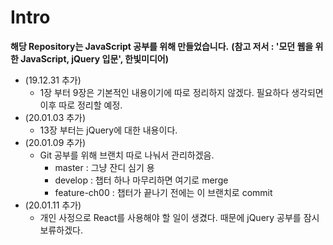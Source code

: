 # Intro

**해당 Repository는 JavaScript 공부를 위해 만들었습니다.**
**(참고 저서 : '모던 웹을 위한 JavaScript, jQuery 입문', 한빛미디어)**

- (19.12.31 추가) 
  - 1장 부터 9장은 기본적인 내용이기에 따로 정리하지 않겠다. 필요하다 생각되면 이후 따로 정리할 예정.
- (20.01.03 추가)
  - 13장 부터는 jQuery에 대한 내용이다.
- (20.01.09 추가)
  - Git 공부를 위해 브랜치 따로 나눠서 관리하겠음.
    - master : 그냥 잔디 심기 용
    - develop : 챕터 하나 마무리하면 여기로 merge
    - feature-ch00 : 챕터가 끝나기 전에는 이 브랜치로 commit 
- (20.01.11 추가)
  - 개인 사정으로 React를 사용해야 할 일이 생겼다. 때문에 jQuery 공부를 잠시 보류하겠다.

